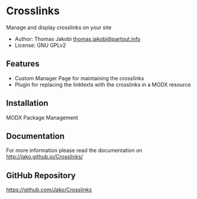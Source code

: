 # Crosslinks

Manage and display crosslinks on your site

- Author: Thomas Jakobi <thomas.jakobi@partout.info>
- License: GNU GPLv2

## Features

- Custom Manager Page for maintaining the crosslinks
- Plugin for replacing the linktexts with the crosslinks in a MODX resource

## Installation

MODX Package Management

## Documentation

For more information please read the documentation on http://jako.github.io/Crosslinks/

## GitHub Repository

https://github.com/Jako/Crosslinks
